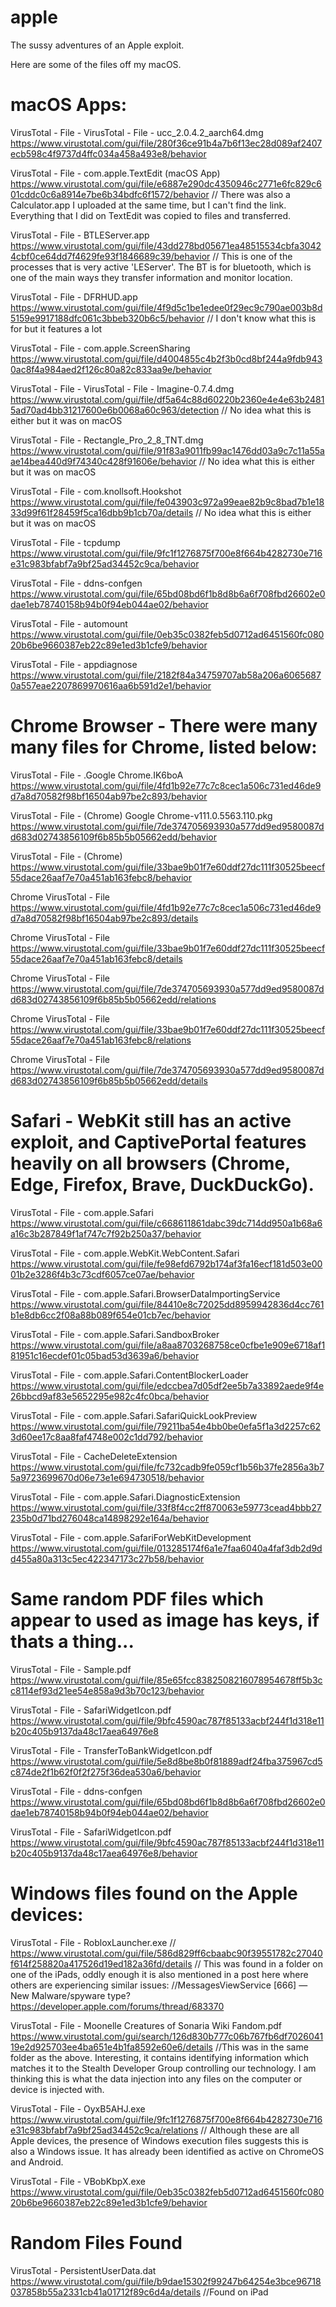 # apple
The sussy adventures of an Apple exploit.

Here are some of the files off my macOS.

# macOS Apps:

VirusTotal - File - VirusTotal - File - ucc_2.0.4.2_aarch64.dmg
https://www.virustotal.com/gui/file/280f36ce91b4a7b6f13ec28d089af2407ecb598c4f9737d4ffc034a458a493e8/behavior

VirusTotal - File - com.apple.TextEdit (macOS App)
https://www.virustotal.com/gui/file/e6887e290dc4350946c2771e6fc829c601cddc0c6a8914e7be6b34bdfc6f1572/behavior
// There was also a Calculator.app I uploaded at the same time, but I can't find the link. Everything that I did on TextEdit was copied to files and transferred.

VirusTotal - File - BTLEServer.app 
https://www.virustotal.com/gui/file/43dd278bd05671ea48515534cbfa30424cbf0ce64dd7f4629fe93f1846689c39/behavior
// This is one of the processes that is very active 'LEServer'. The BT is for bluetooth, which is one of the main ways they transfer information and monitor location.

VirusTotal - File - DFRHUD.app
https://www.virustotal.com/gui/file/4f9d5c1be1edee0f29ec9c790ae003b8d5159e9917188dfc061c3bbeb320b6c5/behavior
// I don't know what this is for but it features a lot

VirusTotal - File - com.apple.ScreenSharing
https://www.virustotal.com/gui/file/d4004855c4b2f3b0cd8bf244a9fdb9430ac8f4a984aed2f126c80a82c833aa9e/behavior

VirusTotal - File - VirusTotal - File - Imagine-0.7.4.dmg
https://www.virustotal.com/gui/file/df5a64c88d60220b2360e4e4e63b24815ad70ad4bb31217600e6b0068a60c963/detection
// No idea what this is either but it was on macOS

VirusTotal - File - Rectangle_Pro_2_8_TNT.dmg
https://www.virustotal.com/gui/file/91f83a9011fb99ac1476dd03a9c7c11a55aae14bea440d9f74340c428f91606e/behavior 
// No idea what this is either but it was on macOS

VirusTotal - File - com.knollsoft.Hookshot
https://www.virustotal.com/gui/file/fe043903c972a99eae82b9c8bad7b1e1833d99f61f28459f5ca16dbb9b1cb70a/details
// No idea what this is either but it was on macOS

VirusTotal - File - tcpdump 
https://www.virustotal.com/gui/file/9fc1f1276875f700e8f664b4282730e716e31c983bfabf7a9bf25ad34452c9ca/behavior

VirusTotal - File - ddns-confgen 
https://www.virustotal.com/gui/file/65bd08bd6f1b8d8b6a6f708fbd26602e0dae1eb78740158b94b0f94eb044ae02/behavior

VirusTotal - File - automount 
https://www.virustotal.com/gui/file/0eb35c0382feb5d0712ad6451560fc08020b6be9660387eb22c89e1ed3b1cfe9/behavior

VirusTotal - File - appdiagnose
https://www.virustotal.com/gui/file/2182f84a34759707ab58a206a60656870a557eae2207869970616aa6b591d2e1/behavior

# Chrome Browser - There were many many files for Chrome, listed below:

VirusTotal - File - .Google Chrome.IK6boA
https://www.virustotal.com/gui/file/4fd1b92e77c7c8cec1a506c731ed46de9d7a8d70582f98bf16504ab97be2c893/behavior

VirusTotal - File - (Chrome) Google Chrome-v111.0.5563.110.pkg
https://www.virustotal.com/gui/file/7de374705693930a577dd9ed9580087dd683d02743856109f6b85b5b05662edd/behavior 

VirusTotal - File - (Chrome)
https://www.virustotal.com/gui/file/33bae9b01f7e60ddf27dc111f30525beecf55dace26aaf7e70a451ab163febc8/behavior

Chrome VirusTotal - File
https://www.virustotal.com/gui/file/4fd1b92e77c7c8cec1a506c731ed46de9d7a8d70582f98bf16504ab97be2c893/details

Chrome VirusTotal - File
https://www.virustotal.com/gui/file/33bae9b01f7e60ddf27dc111f30525beecf55dace26aaf7e70a451ab163febc8/details

Chrome VirusTotal - File
https://www.virustotal.com/gui/file/7de374705693930a577dd9ed9580087dd683d02743856109f6b85b5b05662edd/relations
        
Chrome VirusTotal - File
https://www.virustotal.com/gui/file/33bae9b01f7e60ddf27dc111f30525beecf55dace26aaf7e70a451ab163febc8/relations

Chrome VirusTotal - File
https://www.virustotal.com/gui/file/7de374705693930a577dd9ed9580087dd683d02743856109f6b85b5b05662edd/details

# Safari - WebKit still has an active exploit, and CaptivePortal features heavily on all browsers (Chrome, Edge, Firefox, Brave, DuckDuckGo).

VirusTotal - File - com.apple.Safari
https://www.virustotal.com/gui/file/c668611861dabc39dc714dd950a1b68a6a16c3b287849f1af747c7f92b250a37/behavior

VirusTotal - File - com.apple.WebKit.WebContent.Safari
https://www.virustotal.com/gui/file/fe98efd6792b174af3fa16ecf181d503e0001b2e3286f4b3c73cdf6057ce07ae/behavior

VirusTotal - File - com.apple.Safari.BrowserDataImportingService
https://www.virustotal.com/gui/file/84410e8c72025dd8959942836d4cc761b1e8db6cc2f08a88b089f654e01cb7ec/behavior

VirusTotal - File - com.apple.Safari.SandboxBroker
https://www.virustotal.com/gui/file/a8aa8703268758ce0cfbe1e909e6718af181951c16ecdef01c05bad53d3639a6/behavior

VirusTotal - File - com.apple.Safari.ContentBlockerLoader
https://www.virustotal.com/gui/file/edccbea7d05df2ee5b7a33892aede9f4e26bbcd9af83e5652295e982c4fc0bca/behavior

VirusTotal - File - com.apple.Safari.SafariQuickLookPreview
https://www.virustotal.com/gui/file/79211ba54e4bb0be0efa5f1a3d2257c623d60ee17c8aa8faf4748e002c1dd792/behavior

VirusTotal - File - CacheDeleteExtension
https://www.virustotal.com/gui/file/fc732cadb9fe059cf1b56b37fe2856a3b75a9723699670d06e73e1e694730518/behavior

VirusTotal - File - com.apple.Safari.DiagnosticExtension
https://www.virustotal.com/gui/file/33f8f4cc2ff870063e59773cead4bbb27235b0d71bd276048ca14898292e164a/behavior

VirusTotal - File - com.apple.SafariForWebKitDevelopment
https://www.virustotal.com/gui/file/013285174f6a1e7faa6040a4faf3db2d9dd455a80a313c5ec422347173c27b58/behavior

# Same random PDF files which appear to used as image has keys, if thats a thing...

VirusTotal - File - Sample.pdf
https://www.virustotal.com/gui/file/85e65fcc8382508216078954678ff5b3cc8114ef93d21ee54e858a9d3b70c123/behavior

VirusTotal - File - SafariWidgetIcon.pdf
https://www.virustotal.com/gui/file/9bfc4590ac787f85133acbf244f1d318e11b20c405b9137da48c17aea64976e8

VirusTotal - File - TransferToBankWidgetIcon.pdf
https://www.virustotal.com/gui/file/5e8d8be8b0f81889adf24fba375967cd5c874de2f1b62f0f2f275f36dea530a6/behavior

VirusTotal - File - ddns-confgen
https://www.virustotal.com/gui/file/65bd08bd6f1b8d8b6a6f708fbd26602e0dae1eb78740158b94b0f94eb044ae02/behavior

VirusTotal - File - SafariWidgetIcon.pdf
https://www.virustotal.com/gui/file/9bfc4590ac787f85133acbf244f1d318e11b20c405b9137da48c17aea64976e8/behavior

# Windows files found on the Apple devices:

VirusTotal - File - RobloxLauncher.exe
// https://www.virustotal.com/gui/file/586d829ff6cbaabc90f39551782c27040f614f258820a417526d19ed182a36fd/details
// This was found in a folder on one of the iPads, oddly enough it is also mentioned in a post here where others are experiencing similar issues:
//MessagesViewService [666] —New Malware/spyware type? https://developer.apple.com/forums/thread/683370

VirusTotal - File - Moonelle Creatures of Sonaria Wiki Fandom.pdf
https://www.virustotal.com/gui/search/126d830b777c06b767fb6df702604119e2d925703ee4ba651e4b1fa8592e60e6/details
//This was in the same folder as the above. Interesting, it contains identifying information which matches it to the Stealth Developer Group controlling our technology. I am thinking this is what the data injection into any files on the computer or device is injected with.

VirusTotal - File - OyxB5AHJ.exe
https://www.virustotal.com/gui/file/9fc1f1276875f700e8f664b4282730e716e31c983bfabf7a9bf25ad34452c9ca/relations
// Although these are all Apple devices, the presence of Windows execution files suggests this is also a Windows issue. It has already been identified as active on ChromeOS and Android.

VirusTotal - File - VBobKbpX.exe
https://www.virustotal.com/gui/file/0eb35c0382feb5d0712ad6451560fc08020b6be9660387eb22c89e1ed3b1cfe9/behavior

# Random Files Found

VirusTotal - PersistentUserData.dat
https://www.virustotal.com/gui/file/b9dae15302f99247b64254e3bce96718037858b55a2331cb41a01712f89c6d4a/details
//Found on iPad

